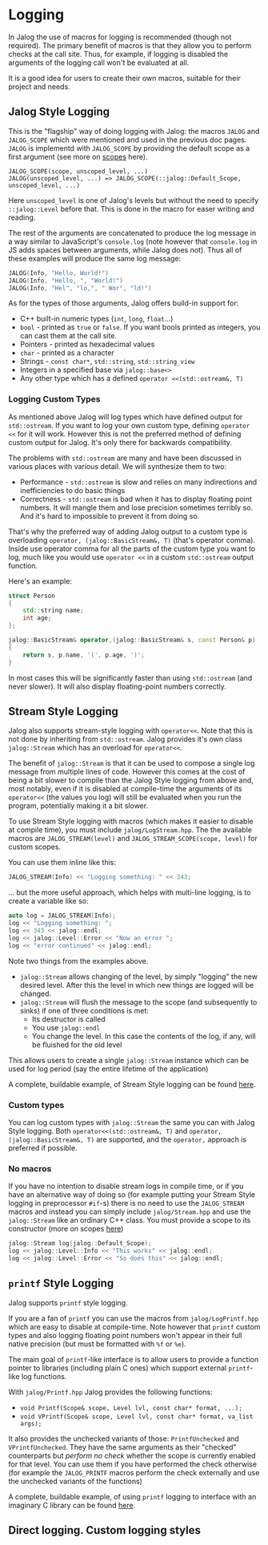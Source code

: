 # Logging

In Jalog the use of macros for logging is recommended (though not required). The primary benefit of macros is that they allow you to perform checks at the call site. Thus, for example, if logging is disabled the arguments of the logging call won't be evaluated at all.

It is a good idea for users to create their own macros, suitable for their project and needs.

## Jalog Style Logging

This is the "flagship" way of doing logging with Jalog: the macros `JALOG` and `JALOG_SCOPE` which were mentioned and used in the previous doc pages. `JALOG` is implementd with `JALOG_SCOPE` by providing the default scope as a first argument (see more on [scopes](creating-scopes.md) here).

```
JALOG_SCOPE(scope, unscoped_level, ...)
JALOG(unscoped_level, ...) => JALOG_SCOPE(::jalog::Default_Scope, unscoped_level, ...)
```

Here `unscoped_level` is one of Jalog's levels but without the need to specify `::jalog::Level` before that. This is done in the macro for easer writing and reading.

The rest of the arguments are concatenated to produce the log message in a way similar to JavaScript's `console.log` (note however that `console.log` in JS adds spaces between arguments, while Jalog does not). Thus all of these examples will produce the same log message:

```c++
JALOG(Info, "Hello, World!")
JALOG(Info, "Hello, ", "World!")
JALOG(Info, "Hel", "lo,", " Wor", "ld!")
```

As for the types of those arguments, Jalog offers build-in support for:

* C++ built-in numeric types (`int`, `long`, `float`...)
* `bool` - printed as `true` or `false`. If you want bools printed as integers, you can cast them at the call site.
* Pointers - printed as hexadecimal values
* `char` - printed as a character
* Strings - `const char*`, `std::string`, `std::string_view`
* Integers in a specified base via `jalog::base<>`
* Any other type which has a defined `operator <<(std::ostream&, T)`

### Logging Custom Types

As mentioned above Jalog will log types which have defined output for `std::ostream`. If you want to log your own custom type, defining `operator <<` for it will work. However this is not the preferred method of defining custom output for Jalog. It's only there for backwards compatibility.

The problems with `std::ostream` are many and have been discussed in various places with various detail. We will synthesize them to two:

* Performance - `std::ostream` is slow and relies on many indirections and inefficiencies to do basic things
* Correctness - `std::ostream` is bad when it has to display floating point numbers. It will mangle them and lose precision sometimes terribly so. And it's hard to impossible to prevent it from doing so.

That's why the preferred way of adding Jalog output to a custom type is overloading `operator, (jalog::BasicStream&, T)` (that's operator comma). Inside use operator comma for all the parts of the custom type you want to log, much like you would use `operator <<` in a custom `std::ostream` output function.

Here's an example:

```c++
struct Person
{
    std::string name;
    int age;
};

jalog::BasicStream& operator,(jalog::BasicStream& s, const Person& p)
{
    return s, p.name, '(', p.age, ')';
}
```

In most cases this will be significantly faster than using `std::ostream` (and never slower). It will also display floating-point numbers correctly.

## Stream Style Logging

Jalog also supports stream-style logging with `operator<<`. Note that this is not done by inheriting from `std::ostream`. Jalog provides it's own class `jalog::Stream` which has an overload for `operator<<`.

The benefit of `jalog::Stream` is that it can be used to compose a single log message from multiple lines of code. However this comes at the cost of being a bit slower to compile than the Jalog Style logging from above and, most notably, even if it is disabled at compile-time the arguments of its `operator<<` (the values you log) will still be evaluated when you run the program, potentially making it a bit slower.

To use Stream Style logging with macros (which makes it easier to disable at compile time), you must include `jalog/LogStream.hpp`. The the available macros are `JALOG_STREAM(level)` and `JALOG_STREAM_SCOPE(scope, level)` for custom scopes.

You can use them inline like this:

```c++
JALOG_STREAM(Info) << "Logging something: " << 343;
```

... but the more useful approach, which helps with multi-line logging, is to create a variable like so:

```c++
auto log = JALOG_STREAM(Info);
log << "Logging something: ";
log << 343 << jalog::endl;
log << jalog::Level::Error << "Now an error ";
log << "error continued" << jalog::endl;
```

Note two things from the examples above.

* `jalog::Stream` allows changing of the level, by simply "logging" the new desired level. After this the level in which new things are logged will be changed.
* `jalog::Stream` will flush the message to the scope (and subsequently to sinks) if one of three conditions is met:
    * Its destructor is called
    * You use `jalog::endl`
    * You change the level. In this case the contents of the log, if any, will be fluished for the old level

This allows users to create a single `jalog::Stream` instance which can be used for log period (say the entire lifetime of the application)

A complete, buildable example, of Stream Style logging can be found [here](../example/e-StreamStyleLogging.cpp).

### Custom types

You can log custom types with `jalog::Stream` the same you can with Jalog Style logging. Both `operator<<(std::ostream&, T)` and `operator, (jalog::BasicStream&, T)` are supported, and the `operator,` approach is preferred if possible.

### No macros

If you have no intention to disable stream logs in compile time, or if you have an alternative way of doing so (for example putting your Stream Style logging in preprocessor `#if`-s) there is no need to use the `JALOG_STREAM` macros and instead you can simply include `jalog/Stream.hpp` and use the `jalog::Stream` like an ordinary C++ class. You must provide a scope to its constructor (more on scopes [here](creating-scopes.md))

```c++
jalog::Stream log(jalog::Default_Scope);
log << jalog::Level::Info << "This works" << jalog::endl;
log << jalog::Level::Error << "So does this" << jalog::endl;
```

## `printf` Style Logging

Jalog supports `printf` style logging.

If you are a fan of `printf` you can use the macros from `jalog/LogPrintf.hpp` which are easy to disable at compile-time. Note however that `printf` custom types and also logging floating point numbers won't appear in their full native precision (but must be formatted with `%f` or `%e`).

The main goal of `printf`-like interface is to allow users to provide a function pointer to libraries (including plain C ones) which support external `printf`-like log functions.

With `jalog/Printf.hpp` Jalog provides the following functions:

* `void Printf(Scope& scope, Level lvl, const char* format, ...);`
* `void VPrintf(Scope& scope, Level lvl, const char* format, va_list args);`

It also provides the unchecked variants of those: `PrintfUnchecked` and `VPrintfUnchecked`. They have the same arguments as their "checked" counterparts but *perform no check* whether the scope is currently enabled for that level. You can use them if you have performed the check otherwise (for example the `JALOG_PRINTF` macros perform the check externally and use the unchecked variants of the functions)

A complete, buildable example, of using `printf` logging to interface with an imaginary C library can be found [here](../example/e-PrintfStyleLogging.cpp).

## Direct logging. Custom logging styles
